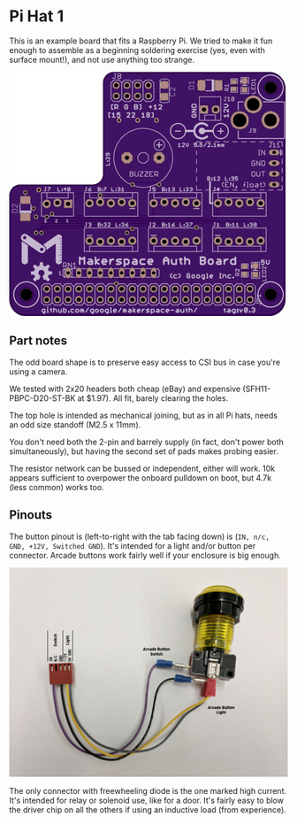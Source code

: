 # Pi Hat 1

This is an example board that fits a Raspberry Pi.  We tried to make it fun
enough to assemble as a beginning soldering exercise (yes, even with surface
mount!), and not use anything too strange.

![Board image](board.png)

## Part notes

The odd board shape is to preserve easy access to CSI bus in case you're using
a camera.

We tested with 2x20 headers both cheap (eBay) and expensive
(SFH11-PBPC-D20-ST-BK at $1.97).  All fit, barely clearing the holes.

The top hole is intended as mechanical joining, but as in all Pi hats, needs an
odd size standoff (M2.5 x 11mm).

You don't need both the 2-pin and barrely supply (in fact, don't power both
simultaneously), but having the second set of pads makes probing easier.

The resistor network can be bussed or independent, either will work.  10k
appears sufficient to overpower the onboard pulldown on boot, but 4.7k (less
common) works too.


## Pinouts

The button pinout is (left-to-right with the tab facing down) is (``IN, n/c,
GND, +12V, Switched GND``).  It's intended for a light and/or button per
connector.  Arcade buttons work fairly well if your enclosure is big enough.

![Button image](buttonwiring.jpg)

The only connector with freewheeling diode is the one marked high current.  It's
intended for relay or solenoid use, like for a door.  It's fairly easy to blow
the driver chip on all the others if using an inductive load (from experience).
